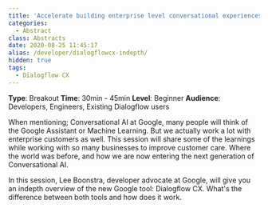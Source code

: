 ```yaml
---
title: 'Accelerate building enterprise level conversational experiences. Building chat and voice bots next gen with Dialogflow CX'
categories:
  - Abstract
class: Abstracts
date: 2020-08-25 11:45:17
alias: /developer/dialogflowcx-indepth/
hidden: true
tags:
  - Dialogflow CX
---
```


**Type**: Breakout
**Time**: 30min - 45min
**Level**: Beginner
**Audience**: Developers, Engineers, Existing Dialogflow users

<!--more-->

When mentioning; Conversational AI at Google, many people will think of the Google Assistant or Machine Learning. But we actually work a lot with enterprise customers as well. This session will share some of the learnings while working with so many businesses to improve customer care. Where the world was before, and how we are now entering the next generation of Conversational AI.

In this session, Lee Boonstra, developer advocate at Google, will give you an indepth overview of the new Google tool: Dialogflow CX. What's the difference between both tools and how does it work.



